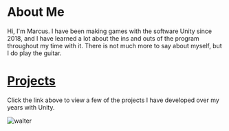 # About Me
Hi, I'm Marcus. I have been making games with the software Unity since 2018, and I have learned a lot about the ins and outs of the program throughout my time with it. There is not much more to say about myself, but I do play the guitar.
# [Projects](Projects.md)
Click the link above to view a few of the projects I have developed over my years with Unity.
  

![walter](/assets/img/walter.png)



